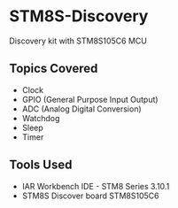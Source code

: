 # STM8S-Discovery
Discovery kit with STM8S105C6 MCU

## Topics Covered
- Clock 
- GPIO (General Purpose Input Output) 
- ADC (Analog Digital Conversion) 
- Watchdog 
- Sleep 
- Timer 

## Tools Used 
- IAR Workbench IDE - STM8 Series 3.10.1
- STM8S Discover board STM8S105C6


